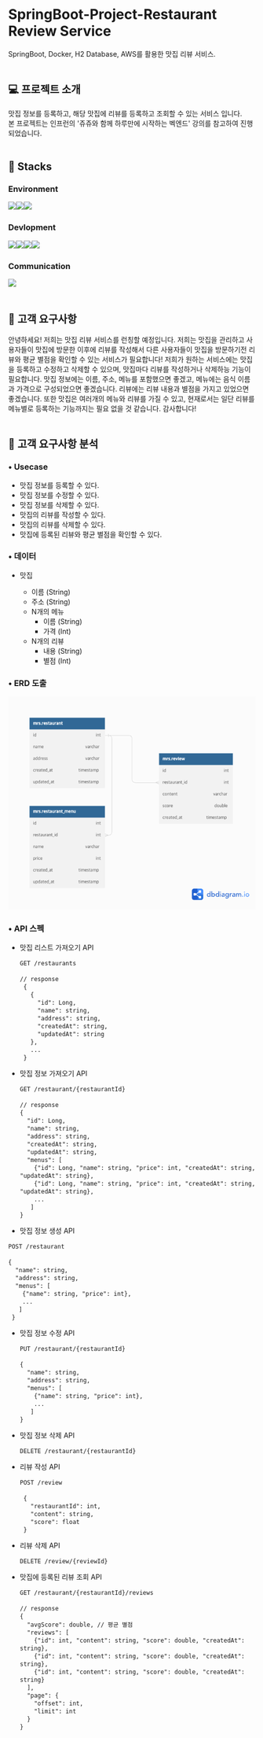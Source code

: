 # SpringBoot-Project-Restaurant Review Service
SpringBoot, Docker, H2 Database, AWS를 활용한 맛집 리뷰 서비스.
<br></br>

## 💻 프로젝트 소개
맛집 정보를 등록하고, 해당 맛집에 리뷰를 등록하고 조회할 수 있는 서비스 입니다.<br>
본 프로젝트는 인프런의 '쥬쥬와 함께 하루만에 시작하는 벡엔드' 강의를 참고하여 진행되었습니다.
<br></br>

## 📌 Stacks


### Environment

<img src="https://img.shields.io/badge/intellijidea-0062AD?style=for-the-badge&logo=intellijidea&logoColor=white"><img src="https://img.shields.io/badge/postman-FF6C37?style=for-the-badge&logo=postman&logoColor=white"><img src="https://img.shields.io/badge/github-181717?style=for-the-badge&logo=github&logoColor=white">


### Devlopment
<img src="https://img.shields.io/badge/springboot-6DB33F?style=for-the-badge&logo=springboot&logoColor=white"><img src="https://img.shields.io/badge/docker-2496ED?style=for-the-badge&logo=docker&logoColor=white"><img src="https://img.shields.io/badge/amazonaws-232F3E?style=for-the-badge&logo=amazonaws&logoColor=white"><img src="https://img.shields.io/badge/h2 database-777BB4?style=for-the-badge&logo=h2database&logoColor=white">

### Communication
<img src="https://img.shields.io/badge/notion-44C1C5?style=for-the-badge&logo=notion&logoColor=white">
<br></br>

## 📢 고객 요구사항
안녕하세요! 저희는 맛집 리뷰 서비스를 런칭할 예정입니다. 저희는 맛집을 관리하고 사용자들이 맛집에 방문한 이후에 리뷰를 작성해서 다른 사용자들이 맛집을 방문하기전 리뷰와 평균 별점을 확인할 수 있는 서비스가 필요합니다! 저희가 원하는 서비스에는 맛집을 등록하고 수정하고 삭제할 수 있으며, 맛집마다 리뷰를 작성하거나 삭제하능 기능이 필요합니다. 
맛집 정보에는 이름, 주소, 메뉴를 포함했으면 좋겠고, 메뉴에는 음식 이름과 가격으로 구성되었으면 좋겠습니다. 리뷰에는 리뷰 내용과 별점을 가지고 있었으면 좋겠습니다. 또한 맛집은 여러개의 메뉴와 리뷰를 가질 수 있고, 현재로서는 일단 리뷰를 메뉴별로 등록하는 기능까지는 필요 없을 것 같습니다. 감사합니다!
<br></br>

## 🔎 고객 요구사항 분석

### • Usecase

- 맛집 정보를 등록할 수 있다.
- 맛집 정보를 수정할 수 있다.
- 맛집 정보를 삭제할 수 있다.
- 맛집의 리뷰를 작성할 수 있다.
- 맛집의 리뷰를 삭제할 수 있다.
- 맛집에 등록된 리뷰와 평균 별점을 확인할 수 있다.

### • 데이터

- 맛집
 
  - 이름 (String)
  - 주소 (String)
  - N개의 메뉴
    - 이름 (String)
    - 가격 (Int)
  - N개의 리뷰
    - 내용 (String)
    - 별점 (Int)

### • ERD 도출

![ERD](./images/ERD.png)

### • API 스펙

 - 맛집 리스트 가져오기 API
   ``` 
   GET /restaurants
       
   // response
    {
      {
        "id": Long,
        "name": string,
        "address": string,
        "createdAt": string,
        "updatedAt": string
      },
      ...
    } 
     ```
 - 맛집 정보 가져오기 API
   ```
   GET /restaurant/{restaurantId}

   // response
   {
     "id": Long,
     "name": string,
     "address": string,
     "createdAt": string,
     "updatedAt": string,
     "menus": [
       {"id": Long, "name": string, "price": int, "createdAt": string, "updatedAt": string},
       {"id": Long, "name": string, "price": int, "createdAt": string, "updatedAt": string},
       ...
      ]
   }
   ```
 -  맛집 정보 생성 API
   ```
   POST /restaurant

   {
     "name": string,
     "address": string,
     "menus": [
       {"name": string, "price": int},
       ...
      ]
    }
   ```
 - 맛집 정보 수정 API 
   ```
   PUT /restaurant/{restaurantId}
   
   {
     "name": string,
     "address": string,
     "menus": [
       {"name": string, "price": int},
       ...
      ]
   }
   ```
 - 맛집 정보 삭제 API  
   ```
   DELETE /restaurant/{restaurantId}
   ```
 - 리뷰 작성 API 
   ```
   POST /review
    
    {
      "restaurantId": int,
      "content": string,
      "score": float
    }
   ```
 - 리뷰 삭제 API
   ```
   DELETE /review/{reviewId}
   ```
 - 맛집에 등록된 리뷰 조회 API
   ```
   GET /restaurant/{restaurantId}/reviews

   // response
   {
     "avgScore": double, // 평균 별점
     "reviews": [
       {"id": int, "content": string, "score": double, "createdAt": string},
       {"id": int, "content": string, "score": double, "createdAt": string},
       {"id": int, "content": string, "score": double, "createdAt": string}
     ],
     "page": {
       "offset": int,
       "limit": int
     }
   }
   ```
   








 


